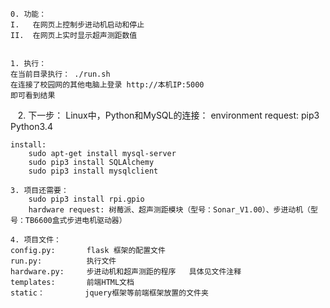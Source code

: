     0. 功能：
	I.   在网页上控制步进动机启动和停止
	II.  在网页上实时显示超声测距数值


    1. 执行：
	在当前目录执行： ./run.sh
	在连接了校园网的其他电脑上登录 http://本机IP:5000
	即可看到结果

    2. 下一步： Linux中，Python和MySQL的连接：
	environment request:
		pip3
		Python3.4
		
	install:
		sudo apt-get install mysql-server
		sudo pip3 install SQLAlchemy
		sudo pip3 install mysqlclient

    3. 项目还需要：
		sudo pip3 install rpi.gpio
		hardware request: 树莓派、超声测距模块（型号：Sonar_V1.00）、步进动机（型号：TB6600盒式步进电机驱动器）

    4. 项目文件：
	config.py:       flask 框架的配置文件
	run.py:          执行文件
	hardware.py:     步进动机和超声测距的程序	具体见文件注释
	templates:       前端HTML文档
	static：         jquery框架等前端框架放置的文件夹
